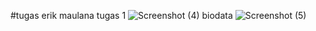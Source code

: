 #tugas erik maulana
tugas 1
![Screenshot (4)](https://user-images.githubusercontent.com/92783916/139238679-4913d802-966f-4918-b30a-57028ba2b179.png)
biodata
![Screenshot (5)](https://user-images.githubusercontent.com/92783916/139238691-cf7ce698-89bd-48c9-8f02-ee7c7a8f25c7.png)
 
